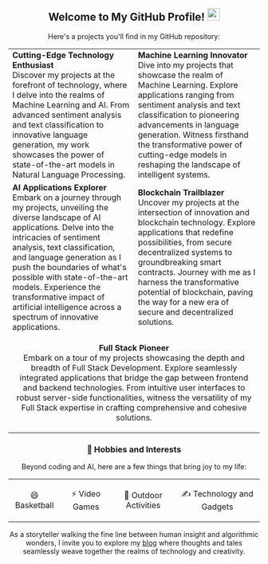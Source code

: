 <p align="center">
  <!-- <img width="140" src="https://user-images.githubusercontent.com/6661165/91657958-61b4fd00-eb00-11ea-9def-dc7ef5367e34.png" />   -->
  <h2 align="center"> Welcome to My GitHub Profile! <img src="https://media.giphy.com/media/hvRJCLFzcasrR4ia7z/giphy.gif" width="25px"></h2>
</p>

<!-- <p align="center">
    <a href="https://github.com/ryo-ma/github-profile-trophy/stargazers">
    <img src="https://img.shields.io/github/stars/ryo-ma/github-profile-trophy"/> 
  </a>
  <a href="https://github.com/azurasanta/github-profile-trophy/network/members">
    <img src="https://img.shields.io/github/forks/azurasanta/github-profile-trophy"/> 
  </a>  
  <a href="https://github.com/azurasanta/github-profile-trophy/stargazers">
    <img src="https://img.shields.io/github/stars/azurasanta/github-profile-trophy"/> 
  </a>
    <a href="https://github.com/azurasanta/github-profile-trophy/LICENSE">
    <img src="https://img.shields.io/github/license/azurasanta/github-profile-trophy"/> 
  </a>
</p> -->

<!-- <p align="center">
  <a href="https://github.com/sponsors/ryo-ma">
    <img src="https://img.shields.io/static/v1?label=Sponsor&message=%E2%9D%A4&logo=GitHub&color=ff69b4"/> 
  </a>
</p> -->

<!-- [![GitHub azurasanta](https://img.shields.io/github/followers/azurasanta?label=follow&style=social)](https://github.com/azurasanta) -->

<!-- [![Twitter: kyayrrsaurabh](https://img.shields.io/twitter/follow/kyayrrsaurabh?style=social)](https://twitter.com/kyayrrsaurabh) -->
<!-- [![Codeforces: saurabhh02](https://img.shields.io/codeforces.com/profile/Saurabhh02?style=social)](https://codeforces.com/profile/Saurabhh02)
[![Leetcode: saurabhh02](https://img.shields.io/codeforces.com/profile/Saurabhh02?style=social)](https://codeforces.com/profile/Saurabhh02) -->

<!-- [![Polywork Badge](https://img.shields.io/badge/-saurabhhsingh-orange?style=flat-square&logo=polywork&logoColor=black&link=http://polywork.com/saurabhhsingh)](http://polywork.com/saurabhhsingh) -->

<!-- <p align="center"> I build long-lasting, productive & error free softwares. </p>

[![Azurasanta's GitHub Stats](https://github-readme-stats.vercel.app/api?username=azurasanta&hide=issues&count_private=true&show_icons=true&theme=radical)](https://github.com/azurasanta-readme-stats)
[![Top Langs](https://github-readme-stats.vercel.app/api/top-langs/?username=azurasanta&layout=compact&theme=radical)](https://github.com/azurasanta-readme-stats) -->

<!--
**saurabh/saurabh** is a ✨ _special_ ✨ repository because its `README.md` (this file) appears on your GitHub profile.

Here are some ideas to get you started:

- 🔭 I’m currently working on ...
- 🌱 I’m currently learning ...
- 👯 I’m looking to collaborate on ...
- 🤔 I’m looking for help with ...
- 💬 Ask me about ...
- 📫 How to reach me: ...
- 😄 Pronouns: ...
- ⚡ Fun fact: ...
-->

<!-- About Me -->
<!-- <p align="center">
  <b>👋 Hello, I'm Azurasanta</b>
</p>

<p align="center">
  As a skilled software engineer with a robust background in Machine Learning, AI, Blockchain, Full Stack Development, deep learning, machine learning, and NLP, I bring a versatile skillset to contribute to our dynamic team.
</p>

<p align="center">
  What sets me apart is not only my proficiency in cutting-edge technologies but also my unwavering commitment to continuous learning. I thrive on challenges and view each opportunity to acquire new skills as a chance for personal and professional growth. My adaptability and passion for staying at the forefront of technology make me an ideal candidate for a role that demands innovation and versatility.
</p>

<!-- Skills -->
<!-- <h3 align="center">💻 Skills</h3>
<p align="center">
  <b>Deep Learning | Machine Learning | AI | NLP | Block Chain | Full Stack</b>
</p> -->

<!-- Projects -->
<!-- <h3 align="center">🚀 Projects</h3> -->
<p align="center">
  Here's a projects you'll find in my GitHub repository:
</p>

<div align="center">
  <table width="100%">
    <tr>
      <td width="50%">
        <b>Cutting-Edge Technology Enthusiast</b><br>
        Discover my projects at the forefront of technology, where I delve into the realms of Machine Learning and AI. From advanced sentiment analysis and text classification to innovative language generation, my work showcases the power of state-of-the-art models in Natural Language Processing.
      </td>
      <td width="50%">
        <b>Machine Learning Innovator</b><br>
        Dive into my projects that showcase the realm of Machine Learning. Explore applications ranging from sentiment analysis and text classification to pioneering advancements in language generation. Witness firsthand the transformative power of cutting-edge models in reshaping the landscape of intelligent systems.
      </td>
    </tr>
    <tr>
      <td width="50%">
        <b>AI Applications Explorer</b><br>
        Embark on a journey through my projects, unveiling the diverse landscape of AI applications. Delve into the intricacies of sentiment analysis, text classification, and language generation as I push the boundaries of what's possible with state-of-the-art models. Experience the transformative impact of artificial intelligence across a spectrum of innovative applications.
      </td>
      <td width="50%">
        <b>Blockchain Trailblazer</b><br>
        Uncover my projects at the intersection of innovation and blockchain technology. Explore applications that redefine possibilities, from secure decentralized systems to groundbreaking smart contracts. Journey with me as I harness the transformative potential of blockchain, paving the way for a new era of secure and decentralized solutions.
      </td>
    </tr>
    <tr>
      <td width="100%" colspan="2" align="center">
        <p><b>Full Stack Pioneer</b><br>
        Embark on a tour of my projects showcasing the depth and breadth of Full Stack Development. Explore seamlessly integrated applications that bridge the gap between frontend and backend technologies. From intuitive user interfaces to robust server-side functionalities, witness the versatility of my Full Stack expertise in crafting comprehensive and cohesive solutions.
      </td>
    </tr>
  </table>
</div>

<!-- Hobbies and Interests -->
<h3 align="center">🌟 Hobbies and Interests</h3>
<p align="center">
  Beyond coding and AI, here are a few things that bring joy to my life:
</p>

<div align="center">
  <table align="center">
    <tr>
      <td align="center">
        <p>😄 Basketball</p>
      </td>
      <td align="center">
        <p>⚡ Video Games</p>
      </td>
      <td align="center">
        <p>👯 Outdoor Activities</p>
      </td>
      <td align="center">
        <p>✍️ Technology and Gadgets</p>
      </td>
    </tr>
  </table>
</div>

<p align="center">
As a storyteller walking the fine line between human insight and algorithmic wonders, I invite you to explore my <a href="www.linkedin.com/in/martin-josipovic">blog</a> where thoughts and tales seamlessly weave together the realms of technology and creativity.
</p>

<!-- Contact Details
<h3 align="center">📫 Contact Me</h3>
<p align="center">
  You can reach out to me via email or connect with me on LinkedIn:
</p>

<p align="center">
  📧 Email: martinjosipovic17@gmail.com<br>
  LinkedIn: <a href="www.linkedin.com/in/martin-josipovic">Martin Josipovic</a>
</p> -->

